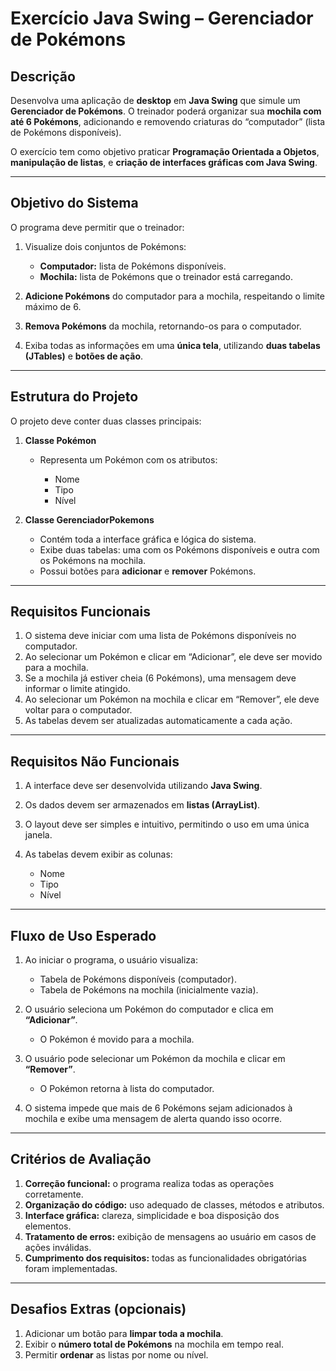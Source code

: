# Exercício Java Swing – Gerenciador de Pokémons

## Descrição

Desenvolva uma aplicação de **desktop** em **Java Swing** que simule um **Gerenciador de Pokémons**.
O treinador poderá organizar sua **mochila com até 6 Pokémons**, adicionando e removendo criaturas do “computador” (lista de Pokémons disponíveis).

O exercício tem como objetivo praticar **Programação Orientada a Objetos**, **manipulação de listas**, e **criação de interfaces gráficas com Java Swing**.

---

## Objetivo do Sistema

O programa deve permitir que o treinador:

1. Visualize dois conjuntos de Pokémons:

   * **Computador:** lista de Pokémons disponíveis.
   * **Mochila:** lista de Pokémons que o treinador está carregando.

2. **Adicione Pokémons** do computador para a mochila, respeitando o limite máximo de 6.

3. **Remova Pokémons** da mochila, retornando-os para o computador.

4. Exiba todas as informações em uma **única tela**, utilizando **duas tabelas (JTables)** e **botões de ação**.

---

## Estrutura do Projeto

O projeto deve conter duas classes principais:

1. **Classe Pokémon**

   * Representa um Pokémon com os atributos:

     * Nome
     * Tipo
     * Nível

2. **Classe GerenciadorPokemons**

   * Contém toda a interface gráfica e lógica do sistema.
   * Exibe duas tabelas: uma com os Pokémons disponíveis e outra com os Pokémons na mochila.
   * Possui botões para **adicionar** e **remover** Pokémons.

---

## Requisitos Funcionais

1. O sistema deve iniciar com uma lista de Pokémons disponíveis no computador.
2. Ao selecionar um Pokémon e clicar em “Adicionar”, ele deve ser movido para a mochila.
3. Se a mochila já estiver cheia (6 Pokémons), uma mensagem deve informar o limite atingido.
4. Ao selecionar um Pokémon na mochila e clicar em “Remover”, ele deve voltar para o computador.
5. As tabelas devem ser atualizadas automaticamente a cada ação.

---

## Requisitos Não Funcionais

1. A interface deve ser desenvolvida utilizando **Java Swing**.
2. Os dados devem ser armazenados em **listas (ArrayList)**.
3. O layout deve ser simples e intuitivo, permitindo o uso em uma única janela.
4. As tabelas devem exibir as colunas:

   * Nome
   * Tipo
   * Nível

---

## Fluxo de Uso Esperado

1. Ao iniciar o programa, o usuário visualiza:

   * Tabela de Pokémons disponíveis (computador).
   * Tabela de Pokémons na mochila (inicialmente vazia).

2. O usuário seleciona um Pokémon do computador e clica em **“Adicionar”**.

   * O Pokémon é movido para a mochila.

3. O usuário pode selecionar um Pokémon da mochila e clicar em **“Remover”**.

   * O Pokémon retorna à lista do computador.

4. O sistema impede que mais de 6 Pokémons sejam adicionados à mochila e exibe uma mensagem de alerta quando isso ocorre.

---

## Critérios de Avaliação

1. **Correção funcional:** o programa realiza todas as operações corretamente.
2. **Organização do código:** uso adequado de classes, métodos e atributos.
3. **Interface gráfica:** clareza, simplicidade e boa disposição dos elementos.
4. **Tratamento de erros:** exibição de mensagens ao usuário em casos de ações inválidas.
5. **Cumprimento dos requisitos:** todas as funcionalidades obrigatórias foram implementadas.

---

## Desafios Extras (opcionais)

1. Adicionar um botão para **limpar toda a mochila**.
2. Exibir o **número total de Pokémons** na mochila em tempo real.
3. Permitir **ordenar** as listas por nome ou nível.
